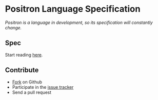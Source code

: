 Positron Language Specification
===============================

_Positron is a language in development, so its specification will constantly change._

Spec
----

Start reading [here](doc/index.md).

Contribute
----------

* [Fork](http://www.github.com/positron-lang/spec) on Github
* Participate in the [issue tracker](https://github.com/positron-lang/spec/issues)
* Send a pull request
